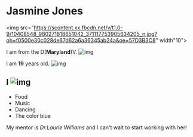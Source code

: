 # Jasmine Jones
<img src="https://scontent.xx.fbcdn.net/v/t1.0-9/10408548_980271818651042_371117753905634205_n.jpg?oh=f0500e30c028de67d62a6a36345ab24a&oe=57D3B3C8" width"10">

I am from the D(**Maryland**)V. ![img](https://pixabay.com/static/uploads/photo/2015/08/16/05/20/maryland-890635_960_720.png)

I am **19** years old. ![img](https://upload.wikimedia.org/wikipedia/commons/thumb/5/5b/19_logo_new.svg/2000px-19_logo_new.svg.png)

## I ![img](https://pixabay.com/static/uploads/photo/2015/12/09/19/16/love-1085310_960_720.png)
* Food
* Music
* Dancing
* The color blue
 
My mentor is *Dr.Laurie Williams* and I can't wait to start working with her!
